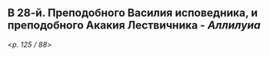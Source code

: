 ## В 28-й. Преподобного Василия исповедника, и преподобного Акакия Лествичника - *Аллилуиа*

<*p. 125 / 88*>
